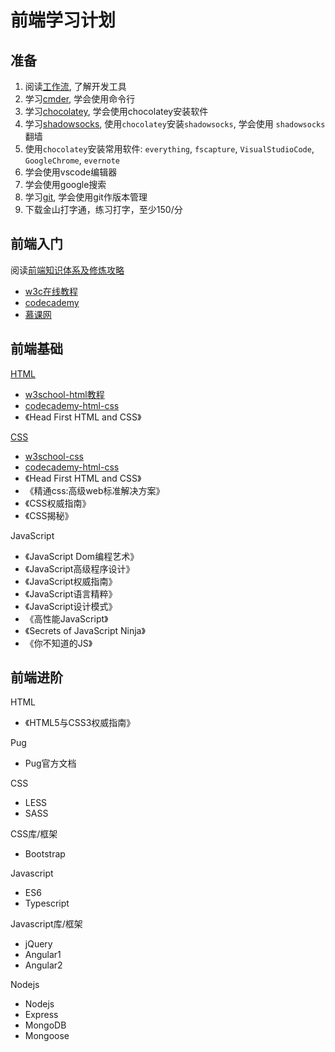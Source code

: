 # 前端学习计划

## 准备

1. 阅读[工作流](https://github.com/ninghao/workflow-book), 了解开发工具
2. 学习[cmder](https://wchaochao.gitbooks.io/dev-tool/content/cli/cmder/), 学会使用命令行
3. 学习[chocolatey](https://wchaochao.gitbooks.io/dev-tool/content/spm/chocolatey/), 学会使用chocolatey安装软件
4. 学习[shadowsocks](https://wchaochao.gitbooks.io/dev-tool/content/spm/chocolatey/software.html), 使用`chocolatey`安装`shadowsocks`, 学会使用
  `shadowsocks`翻墙
5. 使用`chocolatey`安装常用软件: `everything`, `fscapture`, `VisualStudioCode`, `GoogleChrome`, `evernote`
6. 学会使用vscode编辑器
7. 学会使用google搜索
8. 学习[git](https://wchaochao.gitbooks.io/dev-tool/content/vcs/git/), 学会使用git作版本管理
9. 下载金山打字通，练习打字，至少150/分

## 前端入门

阅读[前端知识体系及修炼攻略](http://blog.csdn.net/borishuai/article/details/8676573)

* [w3c在线教程](http://www.w3school.com.cn/)
* [codecademy](https://www.codecademy.com/learn/all)
* [慕课网](http://www.imooc.com/course/list)

## 前端基础

[HTML](https://wchaochao.gitbooks.io/frontend-dev/content/markup/html/)

* [w3school-html教程](http://www.w3school.com.cn/web/web_html.asp)
* [codecademy-html-css](https://www.codecademy.com/learn/learn-html-css)
* 《Head First HTML and CSS》

[CSS](https://wchaochao.gitbooks.io/frontend-dev/content/style/css/)

* [w3school-css](http://www.w3school.com.cn/css/index.asp)
* [codecademy-html-css](https://www.codecademy.com/learn/learn-html-css)
* 《Head First HTML and CSS》
* 《精通css:高级web标准解决方案》
* 《CSS权威指南》
* 《CSS揭秘》

JavaScript

* 《JavaScript Dom编程艺术》
* 《JavaScript高级程序设计》
* 《JavaScript权威指南》
* 《JavaScript语言精粹》
* 《JavaScript设计模式》
* 《高性能JavaScript》
* 《Secrets of JavaScript Ninja》
* 《你不知道的JS》

## 前端进阶

HTML

* 《HTML5与CSS3权威指南》

Pug

* Pug官方文档

CSS

* LESS
* SASS

CSS库/框架

* Bootstrap

Javascript

* ES6
* Typescript

Javascript库/框架

* jQuery
* Angular1
* Angular2

Nodejs

* Nodejs
* Express
* MongoDB
* Mongoose
